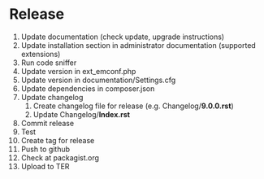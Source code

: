 # Release

1. Update documentation (check update, upgrade instructions)
1. Update installation section in administrator documentation (supported extensions)
1. Run code sniffer
1. Update version in ext_emconf.php
1. Update version in documentation/Settings.cfg
1. Update dependencies in composer.json
1. Update changelog <br>
    1. Create changelog file for release (e.g. Changelog/**9.0.0.rst**)
    1. Update Changelog/**Index.rst**
1. Commit release
1. Test
1. Create tag for release
1. Push to github
1. Check at packagist.org
1. Upload to TER
